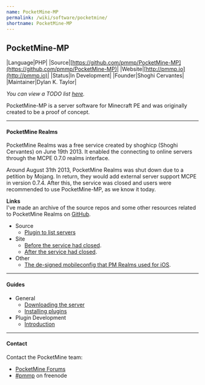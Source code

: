 ```yaml
---
name: PocketMine-MP
permalink: /wiki/software/pocketmine/
shortname: PocketMine-MP
---
```

## PocketMine-MP

|Language|PHP|
|Source|[https://github.com/pmmp/PocketMine-MP](https://github.com/pmmp/PocketMine-MP)|
|Website|[http://pmmp.io](http://pmmp.io)|
|Status|In Development|
|Founder|Shoghi Cervantes|
|Maintainer|Dylan K. Taylor|

*You can view a TODO list [here](todo/).*

PocketMine-MP is a server software for Minecraft PE and was originally created to be a proof of concept.  

---

#### PocketMine Realms
PocketMine Realms was a free service created by shoghicp (Shoghi Cervantes) on June 19th 2013.
It enabled the connecting to online servers through the MCPE 0.7.0 realms interface. 

Around August 31th 2013, PocketMine Realms was shut down due to a petition by Mojang. In return, they would add external server support MCPE in version 0.7.4.
After this, the service was closed and users were recommended to use PocketMine-MP, as we know it today.  
  
**Links**  
I've made an archive of the source repos and some other resources related to PocketMine Realms on [GitHub](https://github.com/PMArchive).  
* Source
  * [Plugin to list servers](https://github.com/PMArchive/PMRealms-Plugin)
* Site
  * [Before the service had closed](http://web.archive.org/web/20130811232607/http://realms.pocketmine.net/).  
  * [After the service had closed](http://web.archive.org/web/20131001030747/realms.pocketmine.net).  
* Other
  * [The de-signed mobileconfig that PM Realms used for iOS](http://dl.thediamondyt.tk/realms.mobileconfig).

---

#### Guides
* General
  * [Downloading the server](guides/downloading-the-server/)
  * [Installing plugins](guides/installing-plugins/)
* Plugin Development
  * [Introduction](guides/plugin-dev/)

---

#### Contact
Contact the PocketMine team:

* [PocketMine Forums](http://forums.pmmp.io)  
* [#pmmp](http://webchat.freenode.net/?channels=pmmp&uio=d4) on freenode
